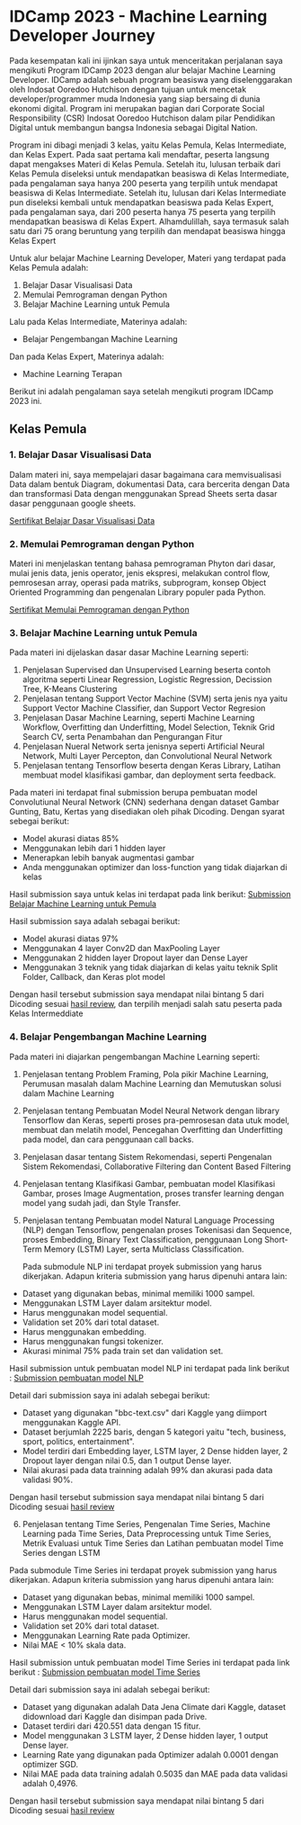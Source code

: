 # IDCamp 2023 - Machine Learning Developer Journey

Pada kesempatan kali ini ijinkan saya untuk menceritakan perjalanan saya mengikuti Program IDCamp 2023 dengan alur belajar Machine Learning Developer.
IDCamp adalah sebuah program beasiswa yang diselenggarakan oleh Indosat Ooredoo Hutchison dengan tujuan untuk mencetak developer/programmer muda Indonesia yang siap bersaing di dunia ekonomi digital.
Program ini merupakan bagian dari Corporate Social Responsibility (CSR) Indosat Ooredoo Hutchison dalam pilar Pendidikan Digital untuk membangun bangsa Indonesia sebagai Digital Nation.

Program ini dibagi menjadi 3 kelas, yaitu Kelas Pemula, Kelas Intermediate, dan Kelas Expert.
Pada saat pertama kali mendaftar, peserta langsung dapat mengakses Materi di Kelas Pemula.
Setelah itu, lulusan terbaik dari Kelas Pemula diseleksi untuk mendapatkan beasiswa di Kelas Intermediate, pada pengalaman saya hanya 200 peserta yang terpilih untuk mendapat beasiswa di Kelas Intermediate.
Setelah itu, lulusan dari Kelas Intermediate pun diseleksi kembali untuk mendapatkan beasiswa pada Kelas Expert, pada pengalaman saya, dari 200 peserta hanya 75 peserta yang terpilih mendapatkan beasiswa di Kelas Expert. Alhamdulillah, saya termasuk salah satu dari 75 orang beruntung yang terpilih dan mendapat beasiswa hingga Kelas Expert

Untuk alur belajar Machine Learning Developer, Materi yang terdapat pada Kelas Pemula adalah:
1. Belajar Dasar Visualisasi Data
2. Memulai Pemrograman dengan Python
3. Belajar Machine Learning untuk Pemula

Lalu pada Kelas Intermediate, Materinya adalah:
- Belajar Pengembangan Machine Learning

Dan pada Kelas Expert, Materinya adalah:
- Machine Learning Terapan

Berikut ini adalah pengalaman saya setelah mengikuti program IDCamp 2023 ini.

## Kelas Pemula

### 1. Belajar Dasar Visualisasi Data

Dalam materi ini, saya mempelajari dasar bagaimana cara memvisualisasi Data dalam bentuk Diagram, dokumentasi Data, cara bercerita dengan Data dan transformasi Data dengan menggunakan Spread Sheets serta dasar dasar penggunaan google sheets. 

[Sertifikat Belajar Dasar Visualisasi Data](https://www.dicoding.com/certificates/6RPN41LOQX2M)

### 2. Memulai Pemrograman dengan Python

Materi ini menjelaskan tentang bahasa pemrograman Phyton dari dasar, mulai jenis data, jenis operator, jenis ekspresi, melakukan control flow, pemrosesan array, operasi pada matriks, subprogram, konsep Object Oriented Programming dan pengenalan Library populer pada Python.

[Sertifikat Memulai Pemrograman dengan Python](https://www.dicoding.com/certificates/GRX52J4G3X0M)

### 3. Belajar Machine Learning untuk Pemula

Pada materi ini dijelaskan dasar dasar Machine Learning seperti:
1. Penjelasan Supervised dan Unsupervised Learning beserta contoh algoritma seperti Linear Regression, Logistic Regression, Decission Tree, K-Means Clustering
2. Penjelasan tentang Support Vector Machine (SVM) serta jenis nya yaitu Support Vector Machine Classifier, dan Support Vector Regresion
3. Penjelasan Dasar Machine Learning, seperti Machine Learning Workflow, Overfitting dan Underfitting, Model Selection, Teknik Grid Search CV, serta Penambahan dan Pengurangan Fitur
4. Penjelasan Nueral Network serta jenisnya seperti Artificial Neural Network, Multi Layer Percepton, dan Convolutional Neural Network
5. Penjelasan tentang Tensorflow beserta dengan Keras Library, Latihan membuat model klasifikasi gambar, dan deployment serta feedback.

Pada materi ini terdapat final submission berupa pembuatan model Convolutiunal Neural Network (CNN) sederhana dengan dataset Gambar Gunting, Batu, Kertas yang disediakan oleh pihak Dicoding.
Dengan syarat sebegai berikut:
- Model akurasi diatas 85%
- Menggunakan lebih dari 1 hidden layer
- Menerapkan lebih banyak augmentasi gambar
- Anda menggunakan optimizer dan loss-function yang tidak diajarkan di kelas

Hasil submission saya untuk kelas ini terdapat pada link berikut: [Submission Belajar Machine Learning untuk Pemula](https://github.com/Rizki-Kidut/-ID-Camp-Machine-Learning-Developer-Project/blob/26402a24f34eb4266f2215afb91453b8bd362bf0/Belajar%20Machine%20Learning%20untuk%20Pemula/Rizki_Hidayat_Tugas_Akhir_Machine_Learning.ipynb)

Hasil submission saya adalah sebagai berikut:
- Model akurasi diatas 97%
- Menggunakan 4 layer Conv2D dan MaxPooling Layer
- Menggunakan 2 hidden layer Dropout layer dan Dense Layer
- Menggunakan 3 teknik yang tidak diajarkan di kelas yaitu teknik Split Folder, Callback, dan Keras plot model

Dengan hasil tersebut submission saya mendapat nilai bintang 5 dari Dicoding sesuai [hasil review](https://www.dicoding.com/academysubmissions/2352878), dan terpilih menjadi salah satu peserta pada Kelas Intermeddiate

### 4. Belajar Pengembangan Machine Learning

Pada materi ini diajarkan pengembangan Machine Learning seperti:
1. Penjelasan tentang Problem Framing, Pola pikir Machine Learning, Perumusan masalah dalam Machine Learning dan Memutuskan solusi dalam Machine Learning
2. Penjelasan tentang Pembuatan Model Neural Network dengan library Tensorflow dan Keras, seperti proses pra-pemrosesan data utuk model, membuat dan melatih model, Pencegahan Overfitting dan Underfitting pada model, dan cara penggunaan call backs.
3. Penjelasan dasar tentang Sistem Rekomendasi, seperti Pengenalan Sistem Rekomendasi, Collaborative Filtering dan Content Based Filtering
4. Penjelasan tentang Klasifikasi Gambar, pembuatan model Klasifikasi Gambar, proses Image Augmentation, proses transfer learning dengan model yang sudah jadi, dan Style Transfer.
5. Penjelasan tentang Pembuatan model Natural Language Processing (NLP) dengan Tensorflow, pengenalan proses Tokenisasi dan Sequence, proses Embedding, Binary Text Classification, penggunaan Long Short-Term Memory (LSTM) Layer, serta Multiclass Classification.

    Pada submodule NLP ini terdapat proyek submission yang harus dikerjakan. Adapun kriteria submission yang harus dipenuhi antara lain:
  - Dataset yang digunakan bebas, minimal memiliki 1000 sampel.
  - Menggunakan LSTM Layer dalam arsitektur model.
  - Harus menggunakan model sequential.
  - Validation set 20% dari total dataset.
  - Harus menggunakan embedding.
  - Harus menggunakan fungsi tokenizer.
  - Akurasi minimal 75% pada train set dan validation set.

  Hasil submission untuk pembuatan model NLP ini terdapat pada link berikut : [Submission pembuatan model NLP](https://github.com/Rizki-Kidut/-ID-Camp-Machine-Learning-Developer-Project/blob/4ae4d68a766f25628b46345868f701e60b1763e1/Belajar%20Pengembangan%20Machine%20Learning/1.%20Proyek%20Pertama%20-%20Model%20NLP%20dengan%20TensorFlow/NLP_Project_Submission.ipynb)

  Detail dari submission saya ini adalah sebegai berikut:
  - Dataset yang digunakan "bbc-text.csv" dari Kaggle yang diimport menggunakan Kaggle API.
  - Dataset berjumlah 2225 baris, dengan 5 kategori yaitu "tech, business, sport, politics, entertainment".
  - Model terdiri dari Embedding layer, LSTM layer, 2 Dense hidden layer, 2 Dropout layer dengan nilai 0.5, dan 1 output Dense layer.
  - Nilai akurasi pada data trainning adalah 99% dan akurasi pada data validasi 90%.

  Dengan hasil tersebut submission saya mendapat nilai bintang 5 dari Dicoding sesuai [hasil review](https://www.dicoding.com/academysubmissions/2718438)

6. Penjelasan tentang Time Series, Pengenalan Time Series, Machine Learning pada Time Series, Data Preprocessing untuk Time Series, Metrik Evaluasi untuk Time Series dan Latihan pembuatan model Time Series dengan LSTM

  Pada submodule Time Series ini terdapat proyek submission yang harus dikerjakan. Adapun kriteria submission yang harus dipenuhi antara lain:
  - Dataset yang digunakan bebas, minimal memiliki 1000 sampel.
  - Menggunakan LSTM Layer dalam arsitektur model.
  - Harus menggunakan model sequential.
  - Validation set 20% dari total dataset.
  - Menggunakan Learning Rate pada Optimizer.
  - Nilai MAE < 10% skala data.

  Hasil submission untuk pembuatan model Time Series ini terdapat pada link berikut : [Submission pembuatan model Time Series](https://github.com/Rizki-Kidut/-ID-Camp-Machine-Learning-Developer-Project/blob/4ae4d68a766f25628b46345868f701e60b1763e1/Belajar%20Pengembangan%20Machine%20Learning/2.%20Proyek%20Kedua%20-%20Model%20ML%20dengan%20Data%20Time%20Series/Time_Series_Project.ipynb)

  Detail dari submission saya ini adalah sebegai berikut:
  - Dataset yang digunakan adalah Data Jena Climate dari Kaggle, dataset didownload dari Kaggle dan disimpan pada Drive.
  - Dataset terdiri dari 420.551 data dengan 15 fitur.
  - Model menggunakan 3 LSTM layer, 2 Dense hidden layer, 1 output Dense layer.
  - Learning Rate yang digunakan pada Optimizer adalah 0.0001 dengan optimizer SGD.
  - Nilai MAE pada data training adalah 0.5035 dan MAE pada data validasi adalah 0,4976.

   Dengan hasil tersebut submission saya mendapat nilai bintang 5 dari Dicoding sesuai [hasil review](https://www.dicoding.com/academysubmissions/2734468)





